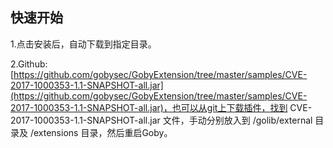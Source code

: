 ## 快速开始
1.点击安装后，自动下载到指定目录。

2.Github: [https://github.com/gobysec/GobyExtension/tree/master/samples/CVE-2017-1000353-1.1-SNAPSHOT-all.jar](https://github.com/gobysec/GobyExtension/tree/master/samples/CVE-2017-1000353-1.1-SNAPSHOT-all.jar)，也可以从git上下载插件，找到 CVE-2017-1000353-1.1-SNAPSHOT-all.jar 文件，手动分别放入到 /golib/external 目录及 /extensions 目录，然后重启Goby。
